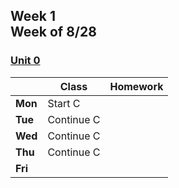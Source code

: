 <meta http-equiv="refresh" content="300"/>

## Week 1<br>Week of 8/28  

### [Unit 0](/apcsp/curriculum/0)
  
  |       | Class | Homework |
  | ----- | ----- | -------- |
  |**Mon**|Start C | |
  |**Tue**|Continue C | |
  |**Wed**|Continue C | |
  |**Thu**|Continue C | |
  |**Fri**| | |

   

<!-- <div style="text-align:center">
<img src="https://www.logolynx.com/images/logolynx/0b/0bdbd10ab2fa7096299f7c78e1ac55f5.png" alt="scratch" width="50%">
</div> -->
